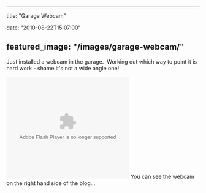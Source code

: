 
---
title: "Garage Webcam"

date: "2010-08-22T15:07:00"

featured_image: "/images/garage-webcam/"
---


Just installed a webcam in the garage.  Working out which way to point it is hard work - shame it's not a wide angle one!

<object width="320" height="266" id="BLOG_video-601ede1d381561fc" class codebase="http://download.macromedia.com/pub/shockwave/cabs/flash/swflash.cab#version=6,0,40,0"><param name="movie" value="//www.youtube.com/get_player"><param name="bgcolor" value="#FFFFFF"><param name="allowfullscreen" value="true"><param name="flashvars" value="flvurl=http://redirector.googlevideo.com/videoplayback?id%3D601ede1d381561fc%26itag%3D5%26source%3Dblogger%26app%3Dblogger%26cmo%3Dsensitive_content%253Dyes%26ip%3D0.0.0.0%26ipbits%3D0%26expire%3D1352304578%26sparams%3Did,itag,source,ip,ipbits,expire%26signature%3D31E1CB83041F198AA90926521258856155E88B14.742711329E2E30BE27BFC9AAD377A356F47547B9%26key%3Dck1&iurl=http://video.google.com/ThumbnailServer2?app%3Dblogger%26contentid%3D601ede1d381561fc%26offsetms%3D5000%26itag%3Dw160%26sigh%3DII4l3krhGGg2batpjHZrmVjZBpc&autoplay=0&ps=blogger"><embed src="//www.youtube.com/get_player" type="application/x-shockwave-flash" width="320" height="266" bgcolor="#FFFFFF" flashvars="flvurl=http://redirector.googlevideo.com/videoplayback?id%3D601ede1d381561fc%26itag%3D5%26source%3Dblogger%26app%3Dblogger%26cmo%3Dsensitive_content%253Dyes%26ip%3D0.0.0.0%26ipbits%3D0%26expire%3D1352304578%26sparams%3Did,itag,source,ip,ipbits,expire%26signature%3D31E1CB83041F198AA90926521258856155E88B14.742711329E2E30BE27BFC9AAD377A356F47547B9%26key%3Dck1&iurl=http://video.google.com/ThumbnailServer2?app%3Dblogger%26contentid%3D601ede1d381561fc%26offsetms%3D5000%26itag%3Dw160%26sigh%3DII4l3krhGGg2batpjHZrmVjZBpc&autoplay=0&ps=blogger" allowFullScreen="true" /></object>
You can see the webcam on the right hand side of the blog...